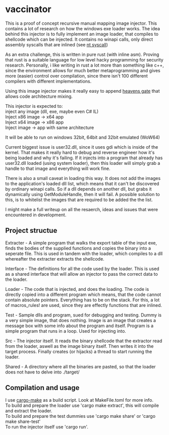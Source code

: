 # vaccinator

This is a proof of concept recursive manual mapping image injector.
This contains a lot of research on how the windows exe loader works.
The idea behind this injector is to fully implement an image loader, that compiles to shellcode which can be injected.
It contains no winapi calls, only direct assembly syscalls that are inlined (see [nt syscall](https://github.com/Jardynq/nt-syscall-rs))

As an extra challenge, this is written in pure rust (with inline asm). Proving that rust is a suitable language for low level hacky programming for security research. 
Personally, i like writing in rust a lot more than something like c++, since the environment allows for much better metaprogramming and gives more (easier) control over compilation, since there isn't 100 different compilers with different implementations.

Using this image injector makes it really easy to append [heavens gate](http://blog.rewolf.pl/blog/?p=102) that allows code architecture mixing.

This injector is expected to: <br/>
inject any image (dll, exe, maybe even C# IL) <br/>
Inject x86 image -> x64 app <br/>
Inject x64 image -> x86 app <br/>
Inject image -> app with same architecture

It will be able to run on windows 32bit, 64bit and 32bit emulated (WoW64)

Current biggest issue is user32.dll, since it uses gdi which is inside of the kernel. That makes it really hard to debug and reverse engineer how it's being loaded and why it's failing. If it injects into a program that already has user32.dll loaded (using system loader), then this loader will simply grab a handle to that image and everything will work fine.

There is also a small caveat in loading this way. It does not add the images to the application's loaded dll list, which means that it can't be discovered by ordinary winapi calls. So if a dll depends on another dll, but grabs it dynamically using GetModuleHandle, then it will fail.
A possible solution to this, is to whitelist the images that are required to be added the the list.

I might make a full writeup on all the resaerch, ideas and issues that were encountered in development.

## Project structue

Extracter - A simple program that walks the export table of the input exe, finds the bodies of the supplied functions and copies the binary into a seperate file.
This is used in tandem with the loader, which compiles to a dll whereafter the extracter extracts the shellcode.

Interface - The definitions for all the code used by the loader. This is used as a shared interface that will allow an injector to pass the correct data to the loader.

Loader - The code that is injected, and does the loading. The code is directly copied into a different program which means, that the code cannot contain absolute pointers. Everything has to be on the stack. For this, a lot of macros_rules! are used, since they are effectly functions that are inlined.

Test - Sample dlls and program, sued for debugging and testing. Dummy is a very simple image, that does nothing. Image is an image that creates a message box with some info about the program and itself. Program is a simple program that runs in a loop. Used for injecting into.

Src - The injector itself. It reads the binary shellcode that the extractor read from the loader, aswell as the image binary itself. Then writes it into the target process. Finally creates (or hijacks) a thread to start running the loader. 

Shared - A directory where all the binaries are pasted, so that the loader does not have to delve into ./target/


## Compilation and usage
I use [cargo-make](https://github.com/sagiegurari/cargo-make) as a build script. Look at MakeFile.toml for more info.<br/>
To build and prepare the loader use 'cargo make extract', this will compile and extract the loader.<br/>
To build and prepare the test dummies use 'cargo make share' or 'cargo make share-test'<br/>
To run the injector itself use 'cargo run'.<br/>
